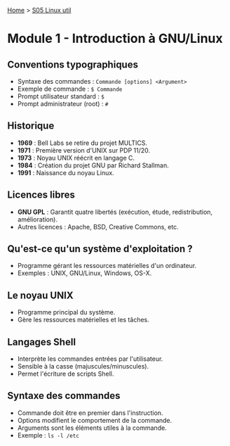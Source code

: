 [Home](https://github.com/Addleo/TSSR/tree/main) > [S05 Linux util](https://github.com/Addleo/TSSR/tree/S05-Linux_util)  
  
# Module 1 - Introduction à GNU/Linux

## Conventions typographiques
- Syntaxe des commandes : `Commande [options] <Argument>`
- Exemple de commande : `$ Commande`
- Prompt utilisateur standard : `$`
- Prompt administrateur (root) : `#`

## Historique
- **1969** : Bell Labs se retire du projet MULTICS.
- **1971** : Première version d'UNIX sur PDP 11/20.
- **1973** : Noyau UNIX réécrit en langage C.
- **1984** : Création du projet GNU par Richard Stallman.
- **1991** : Naissance du noyau Linux.

## Licences libres
- **GNU GPL** : Garantit quatre libertés (exécution, étude, redistribution, amélioration).
- Autres licences : Apache, BSD, Creative Commons, etc.

## Qu'est-ce qu'un système d'exploitation ?
- Programme gérant les ressources matérielles d'un ordinateur.
- Exemples : UNIX, GNU/Linux, Windows, OS-X.

## Le noyau UNIX
- Programme principal du système.
- Gère les ressources matérielles et les tâches.

## Langages Shell
- Interprète les commandes entrées par l'utilisateur.
- Sensible à la casse (majuscules/minuscules).
- Permet l'écriture de scripts Shell.

## Syntaxe des commandes
- Commande doit être en premier dans l'instruction.
- Options modifient le comportement de la commande.
- Arguments sont les éléments utiles à la commande.
- Exemple : `ls -l /etc`

